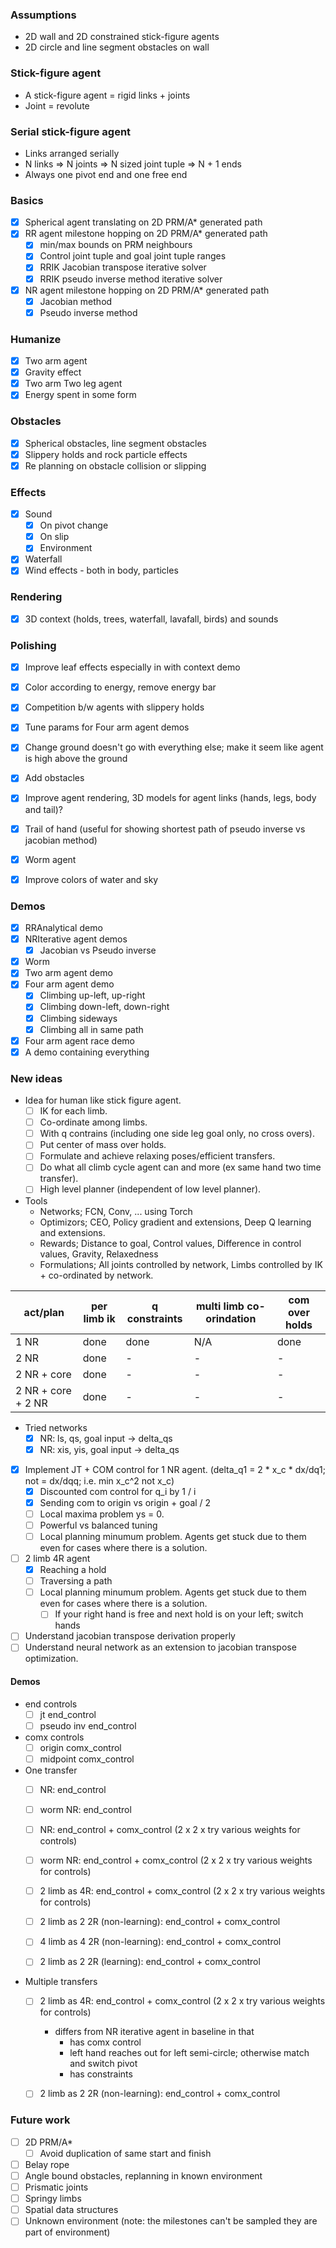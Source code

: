 ### Assumptions
- 2D wall and 2D constrained stick-figure agents
- 2D circle and line segment obstacles on wall

### Stick-figure agent
- A stick-figure agent = rigid links + joints
- Joint = revolute

### Serial stick-figure agent
- Links arranged serially
- N links => N joints => N sized joint tuple => N + 1 ends
- Always one pivot end and one free end

### Basics
- [x] Spherical agent translating on 2D PRM/A* generated path
- [x] RR agent milestone hopping on 2D PRM/A* generated path
    - [x] min/max bounds on PRM neighbours
    - [x] Control joint tuple and goal joint tuple ranges
    - [x] RRIK Jacobian transpose iterative solver
    - [x] RRIK pseudo inverse method iterative solver
- [x] NR agent milestone hopping on 2D PRM/A\* generated path
    - [x] Jacobian method
    - [x] Pseudo inverse method

### Humanize
- [x] Two arm agent
- [x] Gravity effect
- [x] Two arm Two leg agent
- [x] Energy spent in some form

### Obstacles
- [x] Spherical obstacles, line segment obstacles
- [x] Slippery holds and rock particle effects
- [x] Re planning on obstacle collision or slipping

### Effects
- [x] Sound
  - [x] On pivot change
  - [x] On slip
  - [x] Environment
- [x] Waterfall
- [x] Wind effects - both in body, particles

### Rendering
- [x] 3D context (holds, trees, waterfall, lavafall, birds) and sounds

### Polishing
- [x] Improve leaf effects especially in with context demo
- [x] Color according to energy, remove energy bar
- [x] Competition b/w agents with slippery holds
- [x] Tune params for Four arm agent demos

- [x] Change ground doesn't go with everything else; make it seem like agent is high above the ground
- [x] Add obstacles
- [x] Improve agent rendering, 3D models for agent links (hands, legs, body and tail)?

- [x] Trail of hand (useful for showing shortest path of pseudo inverse vs jacobian method)
- [x] Worm agent
- [x] Improve colors of water and sky

### Demos
- [x] RRAnalytical demo
- [x] NRIterative agent demos
    - [x] Jacobian vs Pseudo inverse
- [x] Worm
- [x] Two arm agent demo
- [x] Four arm agent demo
    - [x] Climbing up-left, up-right
    - [x] Climbing down-left, down-right
    - [x] Climbing sideways
    - [x] Climbing all in same path
- [x] Four arm agent race demo
- [x] A demo containing everything

### New ideas
- Idea for human like stick figure agent.
    - [ ] IK for each limb.
    - [ ] Co-ordinate among limbs.
    - [ ] With q contrains (including one side leg goal only, no cross overs).
    - [ ] Put center of mass over holds.
    - [ ] Formulate and achieve relaxing poses/efficient transfers.
    - [ ] Do what all climb cycle agent can and more (ex same hand two time transfer).
    - [ ] High level planner (independent of low level planner).

- Tools
    - Networks; FCN, Conv, ... using Torch
    - Optimizors; CEO, Policy gradient and extensions, Deep Q learning and extensions.
    - Rewards; Distance to goal, Control values, Difference in control values, Gravity, Relaxedness
    - Formulations; All joints controlled by network, Limbs controlled by IK + co-ordinated by network.

| act/plan           | per limb ik | q constraints | multi limb co-orindation | com over holds |
| ---                | ---         | ---           | ---                      | ---            |
| 1 NR               | done        | done          | N/A                      | done           |
| 2 NR               | done        | -             | -                        | -              |
| 2 NR + core        | done        | -             | -                        | -              |
| 2 NR + core + 2 NR | done        | -             | -                        | -              |

- Tried networks
    - [x] NR: ls, qs, goal input -> delta_qs
    - [x] NR: xis, yis, goal input -> delta_qs
- [x] Implement JT + COM control for 1 NR agent. (delta_q1 = 2 * x_c * dx/dq1; not = dx/dqq; i.e. min x_c^2 not x_c)
    - [x] Discounted com control for q_i by 1 / i
    - [x] Sending com to origin vs origin + goal / 2
    - [ ] Local maxima problem ys = 0.
    - [ ] Powerful vs balanced tuning
    - [ ] Local planning minumum problem. Agents get stuck due to them even for cases where there is a solution.
- [ ] 2 limb 4R agent
    - [x] Reaching a hold
    - [ ] Traversing a path
    - [ ] Local planning minumum problem. Agents get stuck due to them even for cases where there is a solution.
        - [ ] If your right hand is free and next hold is on your left; switch hands
- [ ] Understand jacobian transpose derivation properly
- [ ] Understand neural network as an extension to jacobian transpose optimization.

#### Demos
- end controls
    - [ ] jt end_control
    - [ ] pseudo inv end_control
- comx controls
    - [ ] origin comx_control
    - [ ] midpoint comx_control
- One transfer
    - [ ] NR: end_control
    - [ ] worm NR: end_control

    - [ ] NR: end_control + comx_control (2 x 2 x try various weights for controls)
    - [ ] worm NR: end_control + comx_control (2 x 2 x try various weights for controls)

    - [ ] 2 limb as 4R: end_control + comx_control (2 x 2 x try various weights for controls)

    - [ ] 2 limb as 2 2R (non-learning): end_control + comx_control

    - [ ] 4 limb as 4 2R (non-learning): end_control + comx_control

    - [ ] 2 limb as 2 2R (learning): end_control + comx_control

- Multiple transfers
    - [ ] 2 limb as 4R: end_control + comx_control (2 x 2 x try various weights for controls)
        - differs from NR iterative agent in baseline in that
            - has comx control
            - left hand reaches out for left semi-circle; otherwise match and switch pivot
            - has constraints

    - [ ] 2 limb as 2 2R (non-learning): end_control + comx_control

### Future work
- [ ] 2D PRM/A\*
    - [ ] Avoid duplication of same start and finish
- [ ] Belay rope
- [ ] Angle bound obstacles, replanning in known environment
- [ ] Prismatic joints
- [ ] Springy limbs
- [ ] Spatial data structures
- [ ] Unknown environment (note: the milestones can't be sampled they are part of environment)
